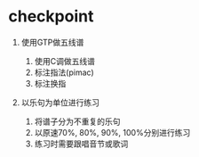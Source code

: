 # checkpoint



1. 使用GTP做五线谱
   1. 使用C调做五线谱
   2. 标注指法(pimac)
   3. 标注换指

2. 以乐句为单位进行练习
   1. 将谱子分为不重复的乐句
   2. 以原速70%, 80%, 90%, 100%分别进行练习
   3. 练习时需要跟唱音节或歌词